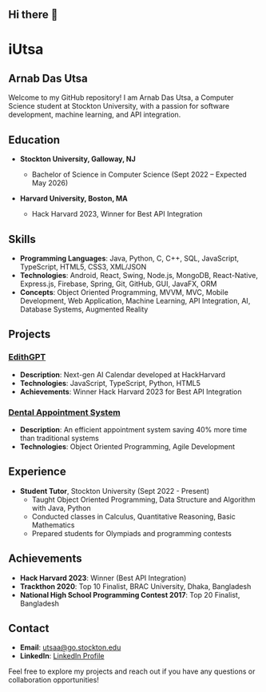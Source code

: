 ## Hi there 👋

# iUtsa

## Arnab Das Utsa

Welcome to my GitHub repository! I am Arnab Das Utsa, a Computer Science student at Stockton University, with a passion for software development, machine learning, and API integration.

## Education

- **Stockton University, Galloway, NJ**
  - Bachelor of Science in Computer Science (Sept 2022 – Expected May 2026)
  
- **Harvard University, Boston, MA**
  - Hack Harvard 2023, Winner for Best API Integration

## Skills

- **Programming Languages**: Java, Python, C, C++, SQL, JavaScript, TypeScript, HTML5, CSS3, XML/JSON
- **Technologies**: Android, React, Swing, Node.js, MongoDB, React-Native, Express.js, Firebase, Spring, Git, GitHub, GUI, JavaFX, ORM
- **Concepts**: Object Oriented Programming, MVVM, MVC, Mobile Development, Web Application, Machine Learning, API Integration, AI, Database Systems, Augmented Reality

## Projects

### [EdithGPT](https://devpost.com/software/edith-brshpa)
- **Description**: Next-gen AI Calendar developed at HackHarvard
- **Technologies**: JavaScript, TypeScript, Python, HTML5
- **Achievements**: Winner Hack Harvard 2023 for Best API Integration

### [Dental Appointment System](https://github.com/iUtsa/Dental_Appointment_System)
- **Description**: An efficient appointment system saving 40% more time than traditional systems
- **Technologies**: Object Oriented Programming, Agile Development

## Experience

- **Student Tutor**, Stockton University (Sept 2022 - Present)
  - Taught Object Oriented Programming, Data Structure and Algorithm with Java, Python
  - Conducted classes in Calculus, Quantitative Reasoning, Basic Mathematics
  - Prepared students for Olympiads and programming contests

## Achievements

- **Hack Harvard 2023**: Winner (Best API Integration)
- **Trackthon 2020**: Top 10 Finalist, BRAC University, Dhaka, Bangladesh
- **National High School Programming Contest 2017**: Top 20 Finalist, Bangladesh

## Contact

- **Email**: utsaa@go.stockton.edu
- **LinkedIn**: [LinkedIn Profile](#)

Feel free to explore my projects and reach out if you have any questions or collaboration opportunities!
